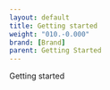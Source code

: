 ```yaml
---
layout: default
title: Getting started
weight: "010.-0.000"
brand: [Brand]
parent: Getting Started
---
```


Getting started